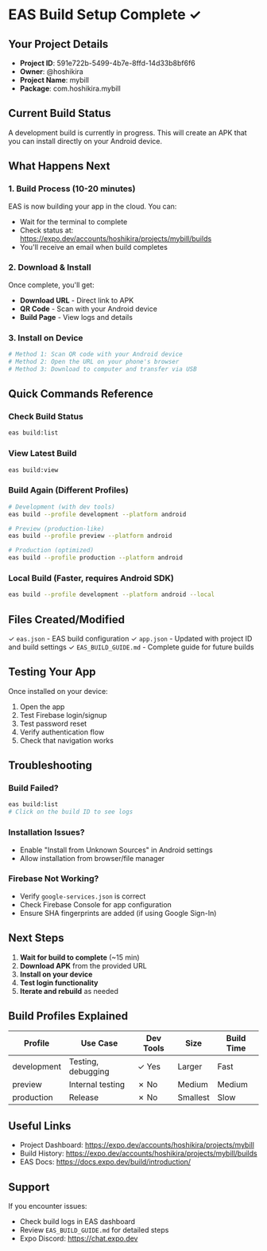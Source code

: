 # EAS Build Setup Complete ✓

## Your Project Details
- **Project ID**: 591e722b-5499-4b7e-8ffd-14d33b8bf6f6
- **Owner**: @hoshikira
- **Project Name**: mybill
- **Package**: com.hoshikira.mybill

## Current Build Status
A development build is currently in progress. This will create an APK that you can install directly on your Android device.

## What Happens Next

### 1. Build Process (10-20 minutes)
EAS is now building your app in the cloud. You can:
- Wait for the terminal to complete
- Check status at: https://expo.dev/accounts/hoshikira/projects/mybill/builds
- You'll receive an email when build completes

### 2. Download & Install
Once complete, you'll get:
- **Download URL** - Direct link to APK
- **QR Code** - Scan with your Android device
- **Build Page** - View logs and details

### 3. Install on Device
```bash
# Method 1: Scan QR code with your Android device
# Method 2: Open the URL on your phone's browser
# Method 3: Download to computer and transfer via USB
```

## Quick Commands Reference

### Check Build Status
```bash
eas build:list
```

### View Latest Build
```bash
eas build:view
```

### Build Again (Different Profiles)
```bash
# Development (with dev tools)
eas build --profile development --platform android

# Preview (production-like)
eas build --profile preview --platform android

# Production (optimized)
eas build --profile production --platform android
```

### Local Build (Faster, requires Android SDK)
```bash
eas build --profile development --platform android --local
```

## Files Created/Modified

✓ `eas.json` - EAS build configuration
✓ `app.json` - Updated with project ID and build settings
✓ `EAS_BUILD_GUIDE.md` - Complete guide for future builds

## Testing Your App

Once installed on your device:
1. Open the app
2. Test Firebase login/signup
3. Test password reset
4. Verify authentication flow
5. Check that navigation works

## Troubleshooting

### Build Failed?
```bash
eas build:list
# Click on the build ID to see logs
```

### Installation Issues?
- Enable "Install from Unknown Sources" in Android settings
- Allow installation from browser/file manager

### Firebase Not Working?
- Verify `google-services.json` is correct
- Check Firebase Console for app configuration
- Ensure SHA fingerprints are added (if using Google Sign-In)

## Next Steps

1. **Wait for build to complete** (~15 min)
2. **Download APK** from the provided URL
3. **Install on your device**
4. **Test login functionality**
5. **Iterate and rebuild** as needed

## Build Profiles Explained

| Profile | Use Case | Dev Tools | Size | Build Time |
|---------|----------|-----------|------|------------|
| development | Testing, debugging | ✓ Yes | Larger | Fast |
| preview | Internal testing | ✗ No | Medium | Medium |
| production | Release | ✗ No | Smallest | Slow |

## Useful Links
- Project Dashboard: https://expo.dev/accounts/hoshikira/projects/mybill
- Build History: https://expo.dev/accounts/hoshikira/projects/mybill/builds
- EAS Docs: https://docs.expo.dev/build/introduction/

## Support
If you encounter issues:
- Check build logs in EAS dashboard
- Review `EAS_BUILD_GUIDE.md` for detailed steps
- Expo Discord: https://chat.expo.dev
